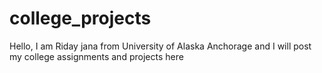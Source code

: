 # college_projects
Hello, I am Riday jana from University of Alaska Anchorage and I will post my college assignments and  projects here
